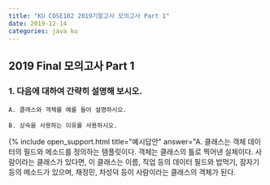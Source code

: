 ```yaml
---
title: "KU COSE102 2019기말고사 모의고사 Part 1"
date: 2019-12-14
categories: java ku
---
```


## 2019 Final 모의고사 Part 1

### 1. 다음에 대하여 간략히 설명해 보시오.

``A. 클래스와 객체를 예를 들어 설명하시오.``

``B. 상속을 사용하는 이유를 사용하시오.``

{% include open_support.html title="예시답안" answer="A. 클래스는 객체 데이터의 필드와 메소드를 정의하는 템플릿이다. 객체는 클래스의 틀로 찍어낸 실체이다.
사람이라는 클래스가 있다면, 이 클래스는 이름, 직업 등의 데이터 필드와 밥먹기, 잠자기 등의 메소드가 있으며, 채정민, 차성덕 등이 사람이라는 클래스의 객체가 된다.


